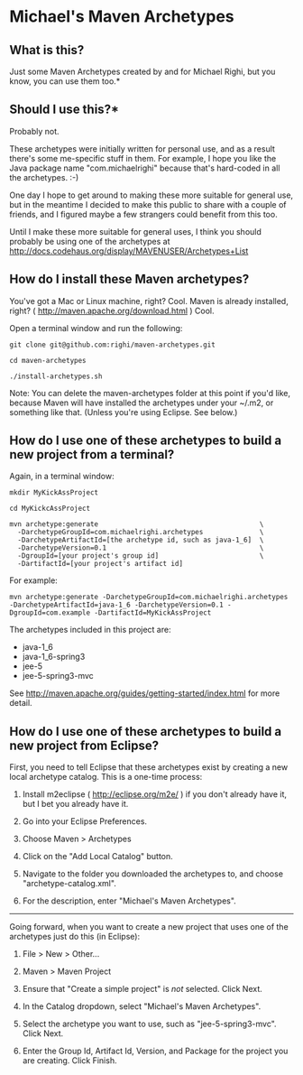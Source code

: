 Michael's Maven Archetypes
==========================

What is this?
-------------
Just some Maven Archetypes created by and for Michael Righi, but you know, you can use them too.*


Should I use this?*
------------------
Probably not.  

These archetypes were initially written for personal use, and as a result there's some me-specific stuff in them.
For example, I hope you like the Java package name "com.michaelrighi" because that's hard-coded in all the archetypes. :-)

One day I hope to get around to making these more suitable for general use, but in the meantime I decided to make this
public to share with a couple of friends, and I figured maybe a few strangers could benefit from this too.

Until I make these more suitable for general uses, I think you should probably be using one of the archetypes
at http://docs.codehaus.org/display/MAVENUSER/Archetypes+List


How do I install these Maven archetypes?
----------------------------------------
You've got a Mac or Linux machine, right?  Cool.  Maven is already installed, right? ( http://maven.apache.org/download.html ) Cool.

Open a terminal window and run the following:

	git clone git@github.com:righi/maven-archetypes.git

	cd maven-archetypes

	./install-archetypes.sh
	
Note: You can delete the maven-archetypes folder at this point if you'd like, because Maven will have installed the archetypes under
your ~/.m2, or something like that.  (Unless you're using Eclipse.  See below.)


How do I use one of these archetypes to build a new project from a terminal?
----------------------------------------------------------------------------
Again, in a terminal window:

	mkdir MyKickAssProject
	
	cd MyKickcAssProject
	
	mvn archetype:generate                                        \
	  -DarchetypeGroupId=com.michaelrighi.archetypes              \
	  -DarchetypeArtifactId=[the archetype id, such as java-1_6]  \
	  -DarchetypeVersion=0.1                                      \
	  -DgroupId=[your project's group id]                         \
	  -DartifactId=[your project's artifact id]
	
	
For example:

	mvn archetype:generate -DarchetypeGroupId=com.michaelrighi.archetypes -DarchetypeArtifactId=java-1_6 -DarchetypeVersion=0.1 -DgroupId=com.example -DartifactId=MyKickAssProject
	
The archetypes included in this project are:

* java-1_6
* java-1_6-spring3
* jee-5
* jee-5-spring3-mvc

See http://maven.apache.org/guides/getting-started/index.html for more detail.


How do I use one of these archetypes to build a new project from Eclipse?
-------------------------------------------------------------------------
First, you need to tell Eclipse that these archetypes exist by creating a new local archetype catalog.  This is a one-time process:

1. Install m2eclipse ( http://eclipse.org/m2e/ ) if you don't already have it, but I bet you already have it.

2. Go into your Eclipse Preferences.

3. Choose Maven > Archetypes

4. Click on the "Add Local Catalog" button.

5. Navigate to the folder you downloaded the archetypes to, and choose "archetype-catalog.xml".

6. For the description, enter "Michael's Maven Archetypes".

---------------------------------------
Going forward, when you want to create a new project that uses one of the archetypes just do this (in Eclipse):

1. File > New > Other...

2. Maven > Maven Project

3. Ensure that "Create a simple project" is *not* selected.  Click Next.

4. In the Catalog dropdown, select "Michael's Maven Archetypes".

5. Select the archetype you want to use, such as "jee-5-spring3-mvc".  Click Next.

6. Enter the Group Id, Artifact Id, Version, and Package for the project you are creating.  Click Finish.
